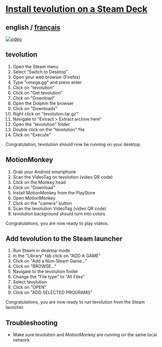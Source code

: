 # [Install tevolution on a Steam Deck](../README.md)

## english / [français](../../fr/tevolution/install/steamDeck.md)

[![video](https://i.ytimg.com/vi/s2zGn3K34JQ/maxresdefault.jpg)](https://www.youtube.com/watch?v=s2zGn3K34JQ)

## tevolution

1. Open the Steam menu
2. Select "Switch to Desktop"
3. Open your web browser (Firefox)
4. Type "omega.gg" and press enter
5. Click on "tevolution"
6. Click on "Get tevolution"
7. Click on "Download"
8. Open the Dolphin file browser
9. Click on "Downloads"
10. Right click on "tevolution.tar.gz"
11. Navigate to "Extract > Extract archive here"
12. Open the "tevolution" folder
13. Double click on the "tevolution" file
14. Click on "Execute"

Congratulation, tevolution should now be running on your desktop.

## MotionMonkey

1. Grab your Android smartphone
2. Scan the VideoTag on tevolution (video QR code)
3. Click on the Monkey head
4. Click on "Download"
5. Install MotionMonkey from the PlayStore
6. Open MotionMonkey
7. Click on the "camera" button
8. Scan the tevolution VideoTag (video QR code)
9. tevolution background should turn into colors

Congratulations, you are now ready to play videos.

## Add tevolution to the Steam launcher

1. Run Steam in desktop mode
2. In the "Library" tab click on "ADD A GAME"
3. Click on "Add a Non-Steam Game..."
4. Click on "BROWSE..."
5. Navigate to the tevolution folder
6. Change the "File type" to "All Files"
7. Select tevolution
8. Click on "OPEN"
9. Click on "ADD SELECTED PROGRAMS"

Congratulations, you are now ready to run tevolution from the Steam launcher.

## Troubleshooting

- Make sure tevolution and MotionMonkey are running on the same local network
